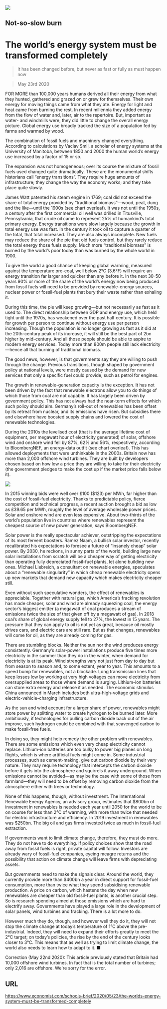 ![](./images/20200523_SBD001_0.jpg)

## Not-so-slow burn

# The world’s energy system must be transformed completely

> It has been changed before, but never as fast or fully as must happen now

> May 23rd 2020

FOR MORE than 100,000 years humans derived all their energy from what they hunted, gathered and grazed on or grew for themselves. Their own energy for moving things came from what they ate. Energy for light and heat came from burning the rest. In recent millennia they added energy from the flow of water and, later, air to the repertoire. But, important as water- and windmills were, they did little to change the overall energy picture. Global energy use broadly tracked the size of a population fed by farms and warmed by wood.

The combination of fossil fuels and machinery changed everything. According to calculations by Vaclav Smil, a scholar of energy systems at the University of Manitoba, between 1850 and 2000 the human world’s energy use increased by a factor of 15 or so.

The expansion was not homogeneous; over its course the mixture of fossil fuels used changed quite dramatically. These are the monumental shifts historians call “energy transitions”. They require huge amounts of infrastructure; they change the way the economy works; and they take place quite slowly.

James Watt patented his steam engine in 1769; coal did not exceed the share of total energy provided by “traditional biomass”—wood, peat, dung and the like—until the 1900s (see chart overleaf). It was not until the 1950s, a century after the first commercial oil well was drilled in Titusville, Pennsylvania, that crude oil came to represent 25% of humankind’s total primary energy. Energy transitions were slow largely because the growth in total energy use was fast. In the century it took oil to capture a quarter of the total, that total increased. They are also always incomplete. New fuels may reduce the share of the pie that old fuels control, but they rarely reduce the total energy those fuels supply. Much more “traditional biomass” is burned by the world’s poor today than was burned by the whole world in 1900.

To give the world a good chance of keeping global warming, measured against the temperature pre-coal, well below 2°C (3.6°F) will require an energy transition far larger and quicker than any before it. In the next 30-50 years 90% or more of the share of the world’s energy now being produced from fossil fuels will need to be provided by renewable-energy sources, nuclear power or fossil-fuel plants that bury their waste rather than exhaling it.

During this time, the pie will keep growing—but not necessarily as fast as it used to. The direct relationship between GDP and energy use, which held tight until the 1970s, has weakened over the past half century. It is possible for growth per person to continue without energy use per person increasing. Though the population is no longer growing as fast as it did at the 20th-century peak of its increase, it will still be the best part of 2bn higher by mid-century. And all those people should be able to aspire to modern energy services. Today more than 800m people still lack electricity—hence all that burning of traditional biomass.

The good news, however, is that governments say they are willing to push through the change. Previous transitions, though shaped by government policy at national levels, were mostly caused by the demand for new services that only a specific fuel could provide, such as petrol for engines.

The growth in renewable-generation capacity is the exception. It has not been driven by the fact that renewable electrons allow you to do things of which those from coal are not capable. It has largely been driven by government policy. This has not always had the near-term effects for which such policy should aim. Germany’s roll-out of renewables has been offset by its retreat from nuclear, and its emissions have risen. But subsidies there and elsewhere have boosted supply chains and lowered the cost of renewable technologies.

During the 2010s the levelised cost (that is the average lifetime cost of equipment, per megawatt hour of electricity generated) of solar, offshore wind and onshore wind fell by 87%, 62% and 56%, respectively, according to BloombergNEF, an energy-data outfit (see chart overleaf). This has allowed deployments that were unthinkable in the 2000s. Britain now has more than 2,000 offshore wind turbines. They are built by developers chosen based on how low a price they are willing to take for their electricity (the government pledges to make the cost up if the market price falls below it).

![](./images/20200523_SBC657.png)

In 2015 winning bids were well over £100 ($123) per MWh, far higher than the cost of fossil-fuel electricity. Thanks to predictable policy, fierce competition and technical progress, a recent auction brought a bid as low as £39.65 per MWh, roughly the level of average wholesale power prices. Solar and onshore wind are even less expensive. About two-thirds of the world’s population live in countries where renewables represent the cheapest source of new power generation, says BloombergNEF.

Solar power is the really spectacular achiever, outstripping the expectations of its most fervent boosters. Ramez Naam, a bullish solar investor, recently recalibrated his expectations to foresee a future of “insanely cheap” solar power. By 2030, he reckons, in sunny parts of the world, building large new solar installations from scratch will be a cheaper way of getting electricity than operating fully depreciated fossil-fuel plants, let alone building new ones. Michael Liebreich, a consultant on renewable energies, speculates about a “renewable singularity” in which cheap renewable electricity opens up new markets that demand new capacity which makes electricity cheaper still.

Even without such speculative wonders, the effect of renewables is appreciable. Together with natural gas, which America’s fracking revolution has made cheaper, solar and wind are already squeezing coal, the energy sector’s biggest emitter (a megawatt of coal produces a stream of emissions twice the size of that given off by a megawatt of gas). In 2018 coal’s share of global energy supply fell to 27%, the lowest in 15 years. The pressure that they can apply to oil is not yet as great, because oil mostly drives cars, and electric cars are still rare. But as that changes, renewables will come for oil, as they are already coming for gas.

There are stumbling blocks. Neither the sun nor the wind produces energy consistently. Germany’s solar-power installations produce five times more electricity in the summer than they do in the winter, when demand for electricity is at its peak. Wind strengths vary not just from day to day but from season to season and, to some extent, year to year. This amounts to a speed bump for renewables, not a blockade. Long transmission lines that keep losses low by working at very high voltages can move electricity from oversupplied areas to those where demand is surging. Lithium-ion batteries can store extra energy and release it as needed. The economic stimulus China announced in March includes both ultra-high-voltage grids and electric-vehicle-charging infrastructure.

As the sun and wind account for a larger share of power, renewables might store power by splitting water to create hydrogen to be burned later. More ambitiously, if technologies for pulling carbon dioxide back out of the air improve, such hydrogen could be combined with that scavenged carbon to make fossil-free fuels.

In doing so, they might help remedy the other problem with renewables. There are some emissions which even very cheap electricity cannot replace. Lithium-ion batteries are too bulky to power big planes on long flights, which is where artificial fuels might come in. Some industrial processes, such as cement-making, give out carbon dioxide by their very nature. They may require technology that intercepts the carbon dioxide before it gets into the atmosphere and squirrels it away underground. When emissions cannot be avoided—as may be the case with some of those from farmland—they will need to be offset by removing carbon dioxide from the atmosphere either with trees or technology.

None of this happens, though, without investment. The International Renewable Energy Agency, an advisory group, estimates that $800bn of investment in renewables is needed each year until 2050 for the world to be on course for less than 2°C of warming, with more than twice that needed for electric infrastructure and efficiency. In 2019 investment in renewables was $250bn. The big oil and gas firms invested twice as much in fossil-fuel extraction. 

If governments want to limit climate change, therefore, they must do more. They do not have to do everything. If policy choices show that the road away from fossil fuels is right, private capital will follow. Investors are already wary of fossil-fuel companies, eyeing meagre returns and the possibility that action on climate change will leave firms with depreciating assets.

But governments need to make the signals clear. Around the world, they currently provide more than $400bn a year in direct support for fossil-fuel consumption, more than twice what they spend subsidising renewable production. A price on carbon, which hastens the day when new renewables are cheaper than old fossil-fuel plants, is another crucial step. So is research spending aimed at those emissions which are hard to electrify away. Governments have played a large role in the development of solar panels, wind turbines and fracking. There is a lot more to do.

However much they do, though, and however well they do it, they will not stop the climate change at today’s temperature of 1°C above the pre-industrial. Indeed, they will need to expand their efforts greatly to meet the 2°C target; on today’s policies, the rise by the end of the century looks closer to 3°C. This means that as well as trying to limit climate change, the world also needs to learn how to adapt to it. ■

Correction (May 22nd 2020): This article previously stated that Britain had 10,000 offshore wind turbines. In fact that is the total number of turbines; only 2,016 are offshore. We're sorry for the error.

## URL

https://www.economist.com/schools-brief/2020/05/23/the-worlds-energy-system-must-be-transformed-completely
